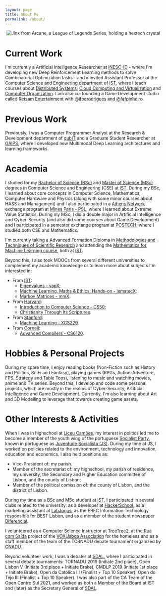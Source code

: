 ```yaml
---
layout: page
title: About Me
permalink: /about/
---
```

<p align='center'>
    <img alt="Jinx from Arcane, a League of Legends Series, holding a hextech crystal" src="http://acfpeacekeeper.github.io/github-pages/about/images/steamuserimages-a.akamaihd.jpeg" onerror="this.src='http://localhost:4000/about/images/steamuserimages-a.akamaihd.jpeg';">
</p>

# Current Work
I'm currently a Artificial Intelligence Researcher at [INESC-ID](https://www.inesc-id.pt/) - where I'm developing new Deep Reinforcement Learning methods to solve Combinatorial Optimization tasks - and a invited Assistant Professor at the Computer Science and Engineering department of [IST](https://tecnico.ulisboa.pt/en/), where I teach courses about [Distributed Systems](https://fenix.tecnico.ulisboa.pt/cursos/leic-t/disciplina-curricular/1408903891910867), [Cloud Computing and Virtualization](https://fenix.tecnico.ulisboa.pt/cursos/meic-t/disciplina-curricular/1127428915200223) and [Computer Organization](https://fenix.tecnico.ulisboa.pt/cursos/leic-t/disciplina-curricular/1971853845332781).
I am also co-founding a Game Development studio called [Retsam Entertainment](https://twitter.com/RetsamGames) with [@jfperodrigues](https://github.com/jfperodrigues) and [@fafpinheiro](https://github.com/fafpinheiro).

# Previous Work
Previously, I was a Computer Programmer Analyst at the Research & Development department of [qubIT](http://www.qub-it.com/) and a Graduate Student Researcher at [GAIPS](https://gaips.inesc-id.pt/), where I developed new Multimodal Deep Learning architectures and learning frameworks.

# Academia
I studied for my [Bachelor of Science (BSc)](https://fenix.tecnico.ulisboa.pt/cursos/leic-t/curriculo?year=1972768673366017) and [Master of Science (MSc)](https://fenix.tecnico.ulisboa.pt/cursos/meic-t/curriculo?year=1128343743234050) degrees in Computer Science and Engineering (CSE) at [IST](https://tecnico.ulisboa.pt/en/). During my BSc, I learned about core concepts in Computer Science, Mathematics, Computer Hardware and Physics (along with some minor courses about HASS and Management) and I also participated in a [Athens Network](http://athensnetwork.eu/) exchange program at [Mines Paris - PSL](https://tecnico.ulisboa.pt/en/), where I learned about Extreme Value Statistics. During my MSc, I did a double major in Artificial Intelligence and Cyber-Security (and also did some courses about Game Development) and I participated in a semester exchange program at [POSTECH](https://international.postech.ac.kr/), where I studied both CSE and Mathematics.

I'm currently taking a Advanced Formation Diploma in [Methodologies and Techniques of Scientific Research](https://fenix.tecnico.ulisboa.pt/disciplinas/MTIC/2021-2022/1-semestre/programa) and attending the [Mathematics for Machine Learning course](https://fenix.tecnico.ulisboa.pt/disciplinas/MAAut3/2023-2024/2-semestre/programa), both at [IST](https://tecnico.ulisboa.pt/en/).

Beyond this, I also took MOOCs from several different universities to complement my academic knowledge or to learn more about subjects I'm interested in:
- From [IST](https://tecnico.ulisboa.pt/en/):
    - [Eigenvalues - vapX](https://courses.elearning.tecnico.ulisboa.pt/courses/course-v1:MOOCs+vapX+2021/about);
    - [Machine Learning, Maths & Ethics: Hands-on - lematecX](https://courses.elearning.tecnico.ulisboa.pt/courses/course-v1:MOOCs+lematecX+2021/about);
    - [Markov Matrices - mmX](https://courses.elearning.tecnico.ulisboa.pt/courses/course-v1:MOOCs+mmX+2021/about).
- From [Harvard](https://www.harvard.edu/):
    - [Introduction to Computer Science - CS50](https://pll.harvard.edu/course/cs50-introduction-computer-science);
    - [Christianity Through Its Scriptures](https://www.edx.org/learn/christianity/harvard-university-christianity-through-its-scriptures).
- From [Stanford](https://www.stanford.edu/):
    - [Machine Learning - XCS229](https://online.stanford.edu/courses/xcs229-machine-learning).
- From [Cornell](https://www.cornell.edu/):
    - [Advanced Compilers - CS6120](https://www.cs.cornell.edu/courses/cs6120/2020fa/self-guided/).

# Hobbies & Personal Projects
During my spare time, I enjoy reading books (Non-Fiction such as History and Politics, SciFi and Fantasy), playing games (RPGs, Action-Adventure, FPS, Strategy and Table Tops), listening to music and watching movies, anime and TV series.
Beyond this, I develop and code some personal projects, which are mostly in the realms of Cyber-Security, Artificial Intelligence and Game Development.
Currently, I'm also learning about Art and 3D Modelling to leverage that towards creating game assets.

# Other Interests & Activities
When I was in highschool at [Liceu Camões](https://liceucamoes.wixsite.com/camoes), my interest in politics led me to become a member of the youth wing of the portuguese [Socialist Party](https://ps.pt/), known in portuguese as [Juventude Socialista (JS)](https://juventudesocialista.pt/). During my time at JS, I worked on policies related to the environment, technology and innovation, education and economics. I also held positions as: 
- Vice-President of: my parish.
- Member of the secretariat of: my highschool, my parish of residence, my university, the Secondary and Higher Education committee of Lisbon, and the county of Lisbon;
- Member of the political comission of: the county of Lisbon, and the district of Lisbon.

During my time as a BSc and MSc student at [IST](https://tecnico.ulisboa.pt/en/), I participated in several clubs related to the university: as a developer at [HackerSchool](https://hackerschool.tecnico.ulisboa.pt/), as a marketing assistant at [LabJogos](https://labjogos.tecnico.ulisboa.pt/en), as the EBEC Information Technology responsible for [BEST Lisbon](https://best.tecnico.ulisboa.pt/), and as a member of the student newspaper [Diferencial](https://diferencial.tecnico.ulisboa.pt/).

I volunteered as a Computer Science Instructor at [TreeTree2](https://www.treetree2.org/), at the [Rua com Saída](http://voxlisboa.pt/rua-com-sa%c3%adda.html) project of the [VOXLisboa Association](http://voxlisboa.pt/index.html) for the homeless and as a staff member of the team of the TORNADU debate tournament organized by [CNADU](https://debates.pt/).

Beyond volunteer work, I was a debater at [SDAL](http://sdal.weebly.com/), where I participated in several debate tournaments: TORNADU 2019 (Initiate 2nd place), Open Lisbon V (Initiate 3rd place + Initiate Brake), CMDLP 2019 (Initiate 1st place + Initiate Brake), Open da Católica III (Finalist + Top 10 Speaker), Open do Tejo III (Finalist + Top 10 Speaker).
I was also part of the CA Team of the Open Centro Sul 2021, and worked as both a Member of the Board at IST and (later) as the Secretary General of [SDAL](http://sdal.weebly.com/).